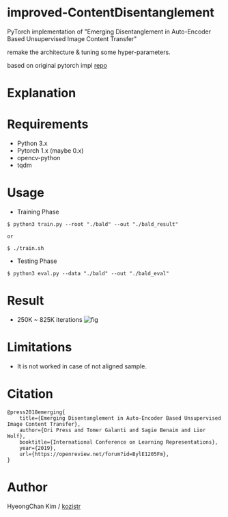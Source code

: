 # improved-ContentDisentanglement
PyTorch implementation of "Emerging Disentanglement in Auto-Encoder Based Unsupervised Image Content Transfer"

remake the architecture & tuning some hyper-parameters.

based on original pytorch impl [repo](https://github.com/oripress/ContentDisentanglement)

# Explanation

# Requirements
* Python 3.x
* Pytorch 1.x (maybe 0.x)
* opencv-python
* tqdm

# Usage

* Training Phase
```
$ python3 train.py --root "./bald" --out "./bald_result"

or

$ ./train.sh
```

* Testing Phase
```
$ python3 eval.py --data "./bald" --out "./bald_eval"
```

# Result

* 250K ~ 825K iterations
![fig](./bald_result/experiments.gif)

# Limitations
* It is not worked in case of not aligned sample.

# Citation
```
@press2018emerging{
    title={Emerging Disentanglement in Auto-Encoder Based Unsupervised Image Content Transfer},
    author={Ori Press and Tomer Galanti and Sagie Benaim and Lior Wolf},
    booktitle={International Conference on Learning Representations},
    year={2019},
    url={https://openreview.net/forum?id=BylE1205Fm},
}
```

# Author

HyeongChan Kim / [kozistr](http://kozistr.tech)
